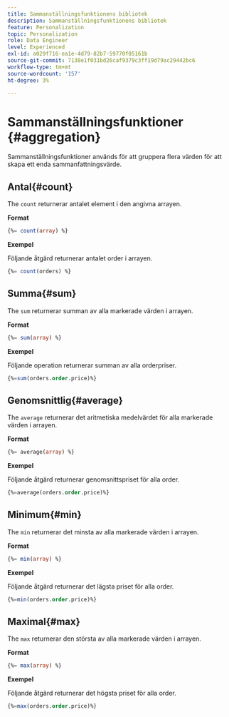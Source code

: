 ```yaml
---
title: Sammanställningsfunktionens bibliotek
description: Sammanställningsfunktionens bibliotek
feature: Personalization
topic: Personalization
role: Data Engineer
level: Experienced
exl-id: a029f716-ea1e-4d79-82b7-59770f05161b
source-git-commit: 7138e1f031bd26caf9379c3ff19d79ac29442bc6
workflow-type: tm+mt
source-wordcount: '157'
ht-degree: 3%

---
```


# Sammanställningsfunktioner {#aggregation}

Sammanställningsfunktioner används för att gruppera flera värden för att skapa ett enda sammanfattningsvärde.

## Antal{#count}

The `count` returnerar antalet element i den angivna arrayen.

**Format**

```sql
{%= count(array) %}
```

**Exempel**

Följande åtgärd returnerar antalet order i arrayen.

```sql
{%= count(orders) %}
```

## Summa{#sum}

The `sum` returnerar summan av alla markerade värden i arrayen.

**Format**

```sql
{%= sum(array) %}
```

**Exempel**

Följande operation returnerar summan av alla orderpriser.

```sql
{%=sum(orders.order.price)%}
```

## Genomsnittlig{#average}

The `average` returnerar det aritmetiska medelvärdet för alla markerade värden i arrayen.

**Format**

```sql
{%= average(array) %}
```

**Exempel**

Följande åtgärd returnerar genomsnittspriset för alla order.

```sql
{%=average(orders.order.price)%}
```

## Minimum{#min}

The `min` returnerar det minsta av alla markerade värden i arrayen.

**Format**

```sql
{%= min(array) %}
```

**Exempel**

Följande åtgärd returnerar det lägsta priset för alla order.

```sql
{%=min(orders.order.price)%}
```

## Maximal{#max}

The `max` returnerar den största av alla markerade värden i arrayen.

**Format**

```sql
{%= max(array) %}
```

**Exempel**

Följande åtgärd returnerar det högsta priset för alla order.

```sql
{%=max(orders.order.price)%}
```
